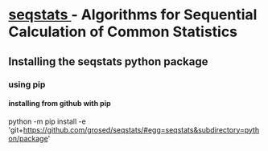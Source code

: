 # <u> seqstats </u> - Algorithms for Sequential Calculation of Common Statistics </u>

## Installing the seqstats python package

### using pip

#### installing from github with pip

python -m pip install -e 'git+https://github.com/grosed/seqstats/#egg=seqstats&subdirectory=python/package'
